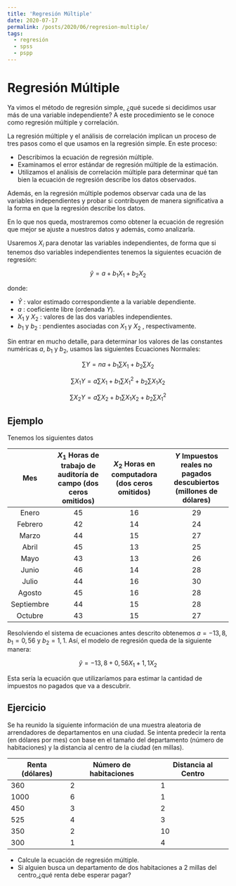 ```yaml
---
title: 'Regresión Múltiple'
date: 2020-07-17
permalink: /posts/2020/06/regresion-multiple/
tags:
  - regresión
  - spss
  - pspp
---
```


# Regresión Múltiple

Ya vimos el método de regresión simple, ¿qué sucede si decidimos usar más de una variable independiente? A este procedimiento se le conoce como regresión múltiple y correlación.

La regresión múltiple y el análisis de correlación implican un proceso de tres pasos como el que usamos en la regresión simple. En este proceso:

 - Describimos la ecuación de regresión múltiple.
 -  Examinamos el error estándar de regresión múltiple de la estimación.
 -  Utilizamos el análisis de correlación múltiple para determinar qué tan bien la ecuación de regresión describe los datos observados.

Además, en la regresión múltiple podemos observar cada una de las variables independientes y probar si contribuyen de manera significativa a la forma en que la regresión describe los datos.

En lo que nos queda, mostraremos como obtener la ecuación de regresión que mejor se ajuste a nuestros datos y además, como analizarla.

Usaremos $X_i$ para denotar las variables independientes, de forma que si tenemos dso variables independientes tenemos la siguientes ecuación de regresión:

$$\hat{y} = a + b_1 X_1 + b_2 X_2 $$

donde:

- $\hat{Y}$ :  valor estimado correspondiente a la variable dependiente.
- $a$ : coeficiente libre (ordenada $Y$).
- $X_1$ y $X_2$ : valores de las dos variables independientes.
- $b_1$ y $b_2$ :  pendientes asociadas con $X_1$ y $X_2$ , respectivamente.

Sin entrar en mucho detalle, para determinar los valores de las constantes numéricas $a$, $b_1$ y $b_2$, usamos las siguientes Ecuaciones Normales:


$$ \sum Y = na + b_1 \sum X_1 + b_2 \sum X_2 $$

$$ \sum X_1 Y = a \sum X_1 + b_1 \sum X_1^2 + b_2 \sum X_1X_2 $$

$$ \sum X_2Y = a \sum X_2 + b_1 \sum X_1X_2 + b_2 \sum X_1^2 $$

## Ejemplo

Tenemos los siguientes datos

|Mes| $X_1$ Horas de trabajo de auditoría de campo (dos ceros omitidos)| $X_2$ Horas en computadora (dos ceros omitidos)| $Y$ Impuestos reales no pagados descubiertos  (millones de dólares)|
|:---:|:----:|:----:|:---:|
|Enero| 45|16|29|
|Febrero| 42|14|24|
|Marzo|44|15|27|
|Abril|45|13|25|
|Mayo|43|13|26|
|Junio|46|14|28|
|Julio|44|16|30|
|Agosto|45|16|28|
|Septiembre|44|15|28|
|Octubre|43|15|27|

Resolviendo el sistema de ecuaciones antes descrito obtenemos $a=-13,8$, $b_1=0,56$ y $b_2=1,1$. Así, el modelo de regresión queda de la siguiente manera:

$$\hat{y} = -13,8 + 0,56 X_1 + 1,1 X_2 $$

Esta sería la ecuación que utilizaríamos para estimar la cantidad de impuestos no pagados que va a descubrir.

## Ejercicio

Se ha reunido la siguiente información de una muestra aleatoria de arrendadores de departamentos en una
ciudad. Se intenta predecir la renta (en dólares por mes) con base en el tamaño del departamento (número de habitaciones) y la distancia al centro de la ciudad (en millas).



| Renta (dólares) | Número de habitaciones | Distancia al Centro |
| --------------- | ---------------------- | ------------------- |
| 360             | 2                      | 1                   |
| 1000            | 6                      | 1                   |
| 450             | 3                      | 2                   |
| 525             | 4                      | 3                   |
| 350             | 2                      | 10                  |
| 300             | 1                      | 4                   |

- Calcule la ecuación de regresión múltiple.
- Si alguien busca un departamento de dos habitaciones a 2 millas del centro,¿qué renta debe esperar pagar?

